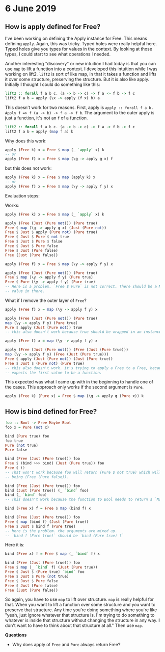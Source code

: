 # 6 June 2019

## How is apply defined for Free?

I've been working on defining the Apply instance for Free.
This means defining `apply`.
Again, this was tricky.
Typed holes were really helpful here.
Typed holes give you types for values in the context.
By looking at those types, I could start to see what operations I needed.

Another interesting "discovery" or new intuition I had today is that you can use
`map` to lift a function into a context.
I developed this intuition while I was working on lift2.
`lift2` is sort of like map, in that it takes a function and lifts it over some
structure, preserving the structure.
But it is also like apply.
Initially I thought I could do something like this:

```purescript
lift2 :: forall f a b c. (a -> b -> c) -> f a -> f b -> f c
lift2 f a b = apply (\x -> apply (f x) b) a
```

This doesn't work for two reasons.
First, apply is `apply :: forall f a b. Apply f => f (a -> b) -> f a -> f b`.
The argument to the outer apply is just a function, it's not an `f` of a 
function.

```purescript
lift2 :: forall f a b c. (a -> b -> c) -> f a -> f b -> f c
lift2 f a b = apply (map f a) b
```

Why does this work:

```purescript
apply (Free k) x = Free $ map (_ `apply` x) k
-- or
apply (Free f) x = Free $ map (\g -> apply g x) f
```

but this does not work:

```purescript
apply (Free k) x = Free $ map (apply k) x
-- or
apply (Free f) x = Free $ map (\y -> apply f y) x
```

Evaluation steps:

Works:

```purescript
apply (Free k) x = Free $ map (_ `apply` x) k

apply (Free (Just (Pure not))) (Pure true) 
Free $ map (\g -> apply g x) (Just (Pure not))
Free $ Just $ apply (Pure not) (Pure true)
Free $ Just $ Pure $ not true
Free $ Just $ Pure $ false
Free $ Just $ Pure false
Free $ Just (Pure false)
Free (Just (Pure false))
```

```purescript
apply (Free f) x = Free $ map (\y -> apply f y) x

apply (Free (Just (Pure not))) (Pure true) 
Free $ map (\y -> apply f y) (Pure true)
Free $ Pure (\y -> apply f y) (Pure true) 
-- Here is a problem. `Free $ Pure` is not correct. There should be a Maybe 
-- value in there.
```

What if I remove the outer layer of `Free`?

```purescript
apply (Free f) x = map (\y -> apply f y) x

apply (Free (Just (Pure not))) (Pure true) 
map (\y -> apply f y) (Pure true)
Pure $ apply (Just (Pure not)) true
-- this also doesn't work because true should be wrapped in an instance of Apply
```

```purescript
apply (Free f) x = map (\y -> apply f y) x

apply (Free (Just (Pure not))) (Free (Just (Pure true)))
map (\y -> apply f y) (Free (Just (Pure true)))
Free $ apply (Just (Pure not)) (Just (Pure true))
Free $ Just $ (Pure not) (Pure true)
-- this also doesn't work. it's trying to apply a Free to a Free, because it
-- expects the first value to be a function.
```

This expected was what I came up with in the beginning to handle one of 
the cases.
This approach only works if the second argument is `Pure`.

```purescript
apply (Free k) (Pure x) = Free $ map (\g -> apply g (Pure x)) k
```

## How is bind defined for Free?

```purescript
foo :: Bool -> Free Maybe Bool
foo x = Pure (not x)

bind (Pure true) foo
foo true
Pure (not true)
Pure false

bind (Free (Just (Pure true))) foo
Free $ (bind >>> bind) (Just (Pure true)) foo 
Free $ ()
-- That won't work because foo will return (Pure $ not true) which will end up 
-- being (Free (Pure false)).

bind (Free (Just (Pure true))) foo
bind (Just (Pure true)) (_ `bind` foo)
bind (_ `bind` foo)
-- This doesn't work because the function to Bool needs to return a `Maybe b`
```

```purescript
bind (Free x) f = Free $ map (bind f) x

bind (Free (Just (Pure true))) foo
Free $ map (bind f) (Just (Pure true))
Free $ Just $ bind f (Pure true)
-- here is the problem. the arguments are mixed up.
-- `bind f (Pure true)` should be `bind (Pure true) f`
```

Here it is:

```purescript
bind (Free x) f = Free $ map (_ `bind` f) x

bind (Free (Just (Pure true))) foo
Free $ map (_ `bind` f) (Just (Pure true))
Free $ Just $ (Pure true) `bind` foo
Free $ Just $ Pure (not true)
Free $ Just $ Pure false
Free $ Just (Pure false)
Free (Just (Pure false))
```

So again, you have to use `map` to lift over structure.
`map` is really helpful for that. 
When you want to lift a function over some structure and you want to preserve
that structure.
Any time you're doing something where you're like "yeah, just ignore whatever 
that structure is. I'm trying to do something to whatever is inside that 
structure without changing the structure in any way. 
I don't want to have to think about that structure at all."
Then use `map`.

**Questions**

- Why does apply of `Free` and `Pure` always return Free?
